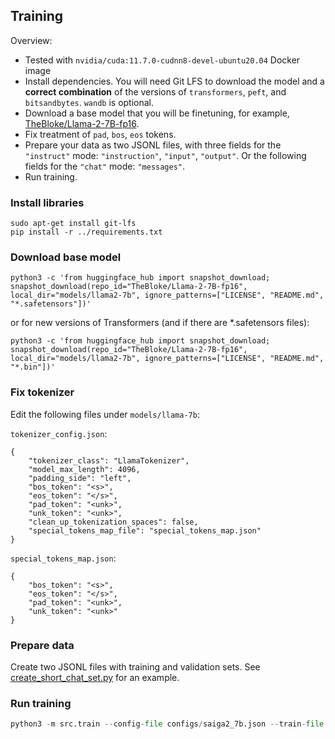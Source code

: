 ## Training

Overview:

* Tested with `nvidia/cuda:11.7.0-cudnn8-devel-ubuntu20.04` Docker image
* Install dependencies. You will need Git LFS to download the model and a **correct combination** of the versions of `transformers`, `peft`, and `bitsandbytes`. `wandb` is optional.
* Download a base model that you will be finetuning, for example, [TheBloke/Llama-2-7B-fp16](https://huggingface.co/TheBloke/Llama-2-7B-fp16).
* Fix treatment of `pad`, `bos`, `eos` tokens.
* Prepare your data as two JSONL files, with three fields for the `"instruct"` mode: `"instruction"`, `"input"`, `"output"`. Or the following fields for the `"chat"` mode: `"messages"`.
* Run training.

### Install libraries
```
sudo apt-get install git-lfs
pip install -r ../requirements.txt
```

### Download base model
```
python3 -c 'from huggingface_hub import snapshot_download; snapshot_download(repo_id="TheBloke/Llama-2-7B-fp16", local_dir="models/llama2-7b", ignore_patterns=["LICENSE", "README.md", "*.safetensors"])'
```

or for new versions of Transformers (and if there are *.safetensors files):

```
python3 -c 'from huggingface_hub import snapshot_download; snapshot_download(repo_id="TheBloke/Llama-2-7B-fp16", local_dir="models/llama2-7b", ignore_patterns=["LICENSE", "README.md", "*.bin"])'
```


### Fix tokenizer
Edit the following files under `models/llama-7b`:

`tokenizer_config.json`:

```
{
    "tokenizer_class": "LlamaTokenizer",
    "model_max_length": 4096,
    "padding_side": "left",
    "bos_token": "<s>",
    "eos_token": "</s>",
    "pad_token": "<unk>",
    "unk_token": "<unk>",
    "clean_up_tokenization_spaces": false,
    "special_tokens_map_file": "special_tokens_map.json"
}
```

`special_tokens_map.json`:

```
{
    "bos_token": "<s>",
    "eos_token": "</s>",
    "pad_token": "<unk>",
    "unk_token": "<unk>"
}
```

### Prepare data

Create two JSONL files with training and validation sets. See [create_short_chat_set.py](https://github.com/IlyaGusev/rulm/blob/master/self_instruct/src/data_processing/create_short_chat_set.py) for an example.

### Run training
```python
python3 -m src.train --config-file configs/saiga2_7b.json --train-file train.jsonl --val-file val.jsonl  --output-dir models/saiga2_7b
```
